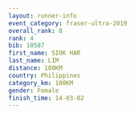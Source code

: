 ```yaml
---
layout: runner-info 
event_category: fraser-ultra-2019 
overall_rank: 8
rank: 4
bib: 10507
first_name: SIOK HAR
last_name: LIM
distance: 100KM
country: Philippines
category_km: 100KM
gender: Female
finish_time: 14-03-02
---
```

